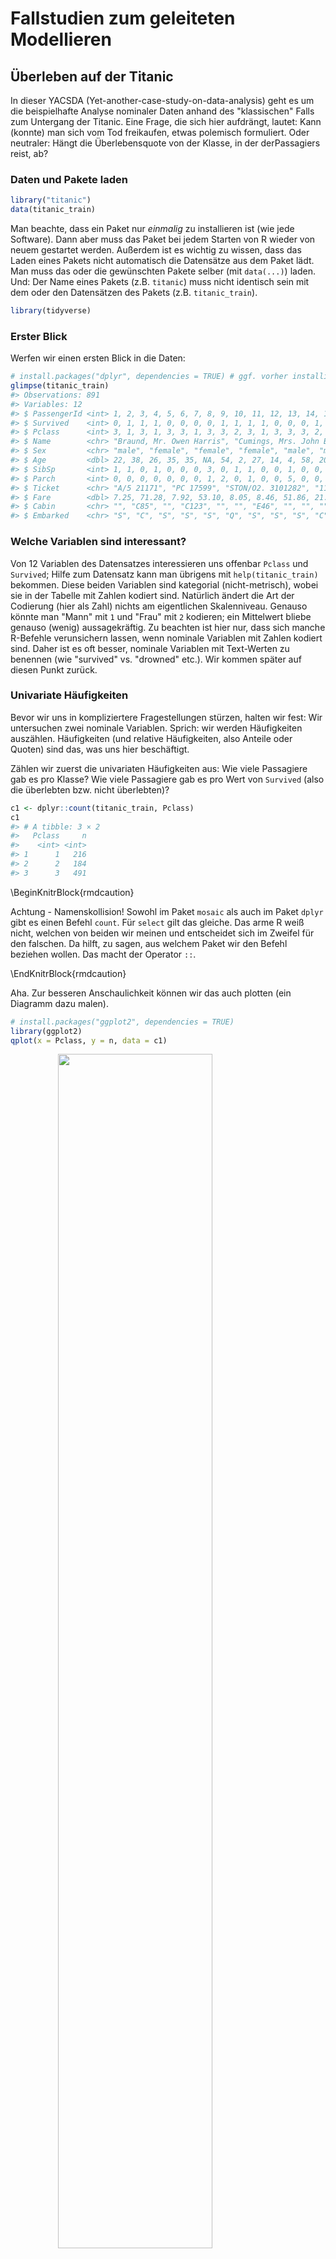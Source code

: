 

# Fallstudien zum geleiteten Modellieren

## Überleben auf der Titanic
In dieser YACSDA (Yet-another-case-study-on-data-analysis) geht es um die beispielhafte Analyse nominaler Daten anhand des "klassischen" Falls zum Untergang der Titanic. Eine Frage, die sich hier aufdrängt, lautet: Kann (konnte) man sich vom Tod freikaufen, etwas polemisch formuliert. Oder neutraler: Hängt die Überlebensquote von der Klasse, in der derPassagiers reist, ab?



### Daten und Pakete laden



```r
library("titanic")
data(titanic_train)
```

Man beachte, dass ein Paket nur *einmalig* zu installieren ist (wie jede Software). Dann aber muss das Paket bei jedem Starten von R wieder von neuem gestartet werden. Außerdem ist es wichtig zu wissen, dass das Laden eines Pakets nicht automatisch die Datensätze aus dem Paket lädt. Man muss das oder die gewünschten Pakete selber (mit `data(...)`) laden. Und: Der Name eines Pakets (z.B. `titanic`) muss nicht identisch sein mit dem oder den Datensätzen des Pakets (z.B. `titanic_train`).


```r
library(tidyverse)
```


### Erster Blick
Werfen wir einen ersten Blick in die Daten:
  

```r
# install.packages("dplyr", dependencies = TRUE) # ggf. vorher installieren
glimpse(titanic_train)
#> Observations: 891
#> Variables: 12
#> $ PassengerId <int> 1, 2, 3, 4, 5, 6, 7, 8, 9, 10, 11, 12, 13, 14, 15,...
#> $ Survived    <int> 0, 1, 1, 1, 0, 0, 0, 0, 1, 1, 1, 1, 0, 0, 0, 1, 0,...
#> $ Pclass      <int> 3, 1, 3, 1, 3, 3, 1, 3, 3, 2, 3, 1, 3, 3, 3, 2, 3,...
#> $ Name        <chr> "Braund, Mr. Owen Harris", "Cumings, Mrs. John Bra...
#> $ Sex         <chr> "male", "female", "female", "female", "male", "mal...
#> $ Age         <dbl> 22, 38, 26, 35, 35, NA, 54, 2, 27, 14, 4, 58, 20, ...
#> $ SibSp       <int> 1, 1, 0, 1, 0, 0, 0, 3, 0, 1, 1, 0, 0, 1, 0, 0, 4,...
#> $ Parch       <int> 0, 0, 0, 0, 0, 0, 0, 1, 2, 0, 1, 0, 0, 5, 0, 0, 1,...
#> $ Ticket      <chr> "A/5 21171", "PC 17599", "STON/O2. 3101282", "1138...
#> $ Fare        <dbl> 7.25, 71.28, 7.92, 53.10, 8.05, 8.46, 51.86, 21.07...
#> $ Cabin       <chr> "", "C85", "", "C123", "", "", "E46", "", "", "", ...
#> $ Embarked    <chr> "S", "C", "S", "S", "S", "Q", "S", "S", "S", "C", ...
```

### Welche Variablen sind interessant?
Von 12 Variablen des Datensatzes interessieren uns offenbar `Pclass` und `Survived`; Hilfe zum Datensatz kann man übrigens mit `help(titanic_train)` bekommen. Diese beiden Variablen sind kategorial (nicht-metrisch), wobei sie in der Tabelle mit Zahlen kodiert sind. Natürlich ändert die Art der Codierung (hier als Zahl) nichts am eigentlichen Skalenniveau. Genauso könnte man "Mann" mit `1` und "Frau" mit `2` kodieren; ein Mittelwert bliebe genauso (wenig) aussagekräftig. Zu beachten ist hier nur, dass sich manche R-Befehle verunsichern lassen, wenn nominale Variablen mit Zahlen kodiert sind. Daher ist es oft besser, nominale Variablen mit Text-Werten zu benennen (wie "survived" vs. "drowned" etc.). Wir kommen später auf diesen Punkt zurück.

### Univariate Häufigkeiten
Bevor wir uns in kompliziertere Fragestellungen stürzen, halten wir fest: Wir untersuchen zwei nominale Variablen. Sprich: wir werden Häufigkeiten auszählen. Häufigkeiten (und relative Häufigkeiten, also Anteile oder Quoten) sind das, was uns hier beschäftigt.

Zählen wir zuerst die univariaten Häufigkeiten aus: Wie viele Passagiere gab es pro Klasse? Wie viele Passagiere gab es pro Wert von `Survived` (also die überlebten bzw. nicht überlebten)?


```r
c1 <- dplyr::count(titanic_train, Pclass)
c1
#> # A tibble: 3 × 2
#>   Pclass     n
#>    <int> <int>
#> 1      1   216
#> 2      2   184
#> 3      3   491
```


\BeginKnitrBlock{rmdcaution}<div class="rmdcaution">Achtung - Namenskollision! Sowohl im Paket `mosaic` als auch im Paket `dplyr` gibt es einen Befehl `count`. Für `select` gilt das gleiche. Das arme R weiß nicht, welchen von beiden wir meinen und entscheidet sich im Zweifel für den falschen. Da hilft, zu sagen, aus welchem Paket wir den Befehl beziehen wollen. Das macht der Operator `::`.
</div>\EndKnitrBlock{rmdcaution}


Aha. Zur besseren Anschaulichkeit können wir das auch plotten (ein Diagramm dazu malen). 


```r
# install.packages("ggplot2", dependencies = TRUE)
library(ggplot2)
qplot(x = Pclass, y = n, data = c1)
```

<img src="075_Fallstudie_Titanic_files/figure-html/plot-titanic1-1.png" width="70%" style="display: block; margin: auto;" />

Der Befehl `qplot` zeichnet automatisch Punkte, wenn auf beiden Achsen "Zahlen-Variablen" stehen (also Variablen, die keinen "Text", sondern nur Zahlen beinhalten. In R sind das Variablen vom Typ `int` (integer), also Ganze Zahlen oder vom Typ `num` (numeric), also reelle Zahlen).


```r

c2 <- dplyr::count(titanic_train, Survived)
c2
#> # A tibble: 2 × 2
#>   Survived     n
#>      <int> <int>
#> 1        0   549
#> 2        1   342
```

Man beachte, dass der Befehl `count` stehts eine Tabelle (data.frame bzw. `tibble`) verlangt und zurückliefert.


### Bivariate Häufigkeiten
OK, gut. Jetzt wissen wir die Häufigkeiten pro Wert von `Survived` (dasselbe gilt für `Pclass`). Eigentlich interessiert uns aber die Frage, ob sich die relativen Häufigkeiten der Stufen von `Pclass` innerhalb der Stufen von `Survived` unterscheiden. Einfacher gesagt: Ist der Anteil der Überlebenden in der 1. Klasse größer als in der 3. Klasse?

Zählen wir zuerst die Häufigkeiten für alle Kombinationen von `Survived` und `Pclass`:
  

```r
c3 <- dplyr::count(titanic_train, Survived, Pclass)
c3
#> # A tibble: 6 × 3
#>   Survived Pclass     n
#>      <int>  <int> <int>
#> 1        0      1    80
#> 2        0      2    97
#> 3        0      3   372
#> 4        1      1   136
#> 5        1      2    87
#> 6        1      3   119
```

Da `Pclass` 3 Stufen hat (1., 2. und 3. Klasse) und innerhalb jeder dieser 3 Klassen es die Gruppe der Überlebenden und der Nicht-Überlebenden gibt, haben wir insgesamt 3*2=6 Gruppen.

Es ist hilfreich, sich diese Häufigkeiten wiederum zu plotten; wir nehmen den gleichen Befehl wie oben.


```r
qplot(x = Pclass, y = n, data = c3)
```

<img src="075_Fallstudie_Titanic_files/figure-html/unnamed-chunk-5-1.png" width="70%" style="display: block; margin: auto;" />

Hm, nicht so hilfreich. Schöner wäre, wenn wir (farblich) erkennen könnten, welcher Punkt für "Überlebt" und welcher Punkt für "Nicht-Überlebt" steht. Mit `qplot` geht das recht einfach: Wir sagen der Funktion `qplot`, dass die Farbe (`color`) der Punkte den Stufen von `Survived` zugeordnet werden sollen:
  

```r
qplot(x = Pclass, y = n, color = Survived, data = c3)
```

<img src="075_Fallstudie_Titanic_files/figure-html/unnamed-chunk-6-1.png" width="70%" style="display: block; margin: auto;" />

Viel besser. Was noch stört, ist, dass `Survived` als metrische Variable verstanden wird. Das Farbschema lässt Nuancen, feine Farbschattierungen, zu. Für nominale Variablen macht das keinen Sinn; es gibt da keine Zwischentöne. Tot ist tot, lebendig ist lebendig. Wir sollten daher der Funktion sagen, dass es sich um nominale Variablen handelt:
  

```r
qplot(x = factor(Pclass), y = n, color = factor(Survived), data = c3)
```

<img src="075_Fallstudie_Titanic_files/figure-html/unnamed-chunk-7-1.png" width="70%" style="display: block; margin: auto;" />

Viel besser. Jetzt noch ein bisschen Schnickschnack:
  
  

```r
qplot(x = factor(Pclass), y = n, color = factor(Survived), data = c3) + 
  labs(x = "Klasse", 
       title = "Überleben auf der Titanic",
       colour = "Überlebt?")
```

<img src="075_Fallstudie_Titanic_files/figure-html/unnamed-chunk-8-1.png" width="70%" style="display: block; margin: auto;" />


### Signifikanztest

Manche Leute mögen Signifikanztests. Ich persönlich stehe ihnen kritisch gegenüber, da ein p-Wert eine Funktion der Stichprobengröße ist und außerdem zumeist missverstanden wird (er gibt *nicht* die Wahrscheinlichkeit der getesteten Hypothese an, was die Frage aufwirft, warum er mich dann interessieren sollte). Aber seisdrum, berechnen wir mal einen p-Wert. Es gibt mehrere statistische Tests, die sich hier potenziell anböten (was die Frage nach der Objektivität von statistischen Tests in ein ungünstiges Licht rückt). Nehmen wir den $\chi^2$-Test.


```r
chisq.test(titanic_train$Survived, titanic_train$Pclass)
#> 
#> 	Pearson's Chi-squared test
#> 
#> data:  titanic_train$Survived and titanic_train$Pclass
#> X-squared = 100, df = 2, p-value <2e-16
```

Der p-Wert ist kleiner als 5%, daher entscheiden wir uns, entsprechend der üblichen Gepflogenheit, gegen die H0 und für die H1: "Es gibt einen Zusammenhang von Überlebensrate und Passagierklasse".


### Effektstärke
Abgesehen von der Signifikanz, und interessanter, ist die Frage, wie sehr die Variablen zusammenhängen. Für Häufigkeitsanalysen mit 2*2-Feldern bietet sich das "Odds Ratio" (OR), das Chancenverhältnis an. Das Chancen-Verhältnis beantwortet die Frage: "Um welchen Faktor ist die Überlebenschance in der einen Klasse größer als in der anderen Klasse?". Eine interessante Frage, als schauen wir es uns an. 

Das OR ist nur definiert für 2*2-Häufigkeitstabellen, daher müssen wir die Anzahl der Passagierklassen von 3 auf 2 verringern. Nehmen wir nur 1. und 3. Klasse, um den vermuteten Effekt deutlich herauszuschälen:
  

```r
t2 <- filter(titanic_train, Pclass != 2)  # "!=" heißt "nicht"
```

Alternativ (synonym) könnten wir auch schreiben:
  

```r
t2 <- filter(titanic_train, Pclass == 1 | Pclass == 3)  # "|" heißt "oder"
```

Und dann zählen wir wieder die Häufigkeiten aus pro Gruppe:
  

```r
c4 <- dplyr::count(t2, Pclass)
c4
#> # A tibble: 2 × 2
#>   Pclass     n
#>    <int> <int>
#> 1      1   216
#> 2      3   491
```


Schauen wir nochmal den p-Wert an, da wir jetzt ja mit einer veränderten Datentabelle operieren:
  

```r
chisq.test(t2$Survived, t2$Pclass)
#> 
#> 	Pearson's Chi-squared test with Yates' continuity correction
#> 
#> data:  t2$Survived and t2$Pclass
#> X-squared = 100, df = 1, p-value <2e-16
```

Ein $\chi^2$-Wert von ~96 bei einem *n* von 707.

Dann berechnen wir die Effektstärke (OR) mit dem Paket `compute.es` (muss ebenfalls installiert sein).

```r
library(compute.es)
chies(chi.sq = 96, n = 707)
#> Mean Differences ES: 
#>  
#>  d [ 95 %CI] = 0.79 [ 0.63 , 0.95 ] 
#>   var(d) = 0.01 
#>   p-value(d) = 0 
#>   U3(d) = 78.6 % 
#>   CLES(d) = 71.2 % 
#>   Cliff's Delta = 0.42 
#>  
#>  g [ 95 %CI] = 0.79 [ 0.63 , 0.95 ] 
#>   var(g) = 0.01 
#>   p-value(g) = 0 
#>   U3(g) = 78.6 % 
#>   CLES(g) = 71.2 % 
#>  
#>  Correlation ES: 
#>  
#>  r [ 95 %CI] = 0.37 [ 0.3 , 0.43 ] 
#>   var(r) = 0 
#>   p-value(r) = 0 
#>  
#>  z [ 95 %CI] = 0.39 [ 0.31 , 0.46 ] 
#>   var(z) = 0 
#>   p-value(z) = 0 
#>  
#>  Odds Ratio ES: 
#>  
#>  OR [ 95 %CI] = 4.21 [ 3.15 , 5.61 ] 
#>   p-value(OR) = 0 
#>  
#>  Log OR [ 95 %CI] = 1.44 [ 1.15 , 1.73 ] 
#>   var(lOR) = 0.02 
#>   p-value(Log OR) = 0 
#>  
#>  Other: 
#>  
#>  NNT = 3.57 
#>  Total N = 707
```

Die Chance zu überleben ist also in der 1. Klasse mehr als 4 mal so hoch wie in der 3. Klasse. Es scheint: Money buys you live...


### Logististische Regression
Berechnen wir noch das Odds Ratio mit Hilfe der logistischen Regression. Zum Einstieg: Ignorieren Sie die folgende Syntax und schauen Sie sich das Diagramm an. Hier sehen wir die (geschätzten) Überlebens-Wahrscheinlichkeiten für Passagiere der 1. Klasse vs. Passagiere der 3. Klasse.


```r
titanic2 <- titanic_train %>% 
  filter(Pclass %in% c(1,3)) %>% 
  mutate(Pclass = factor(Pclass))

glm1 <- glm(data = titanic2, 
            formula = Survived ~ Pclass, 
            family = "binomial")

exp(coef(glm1))
#> (Intercept)     Pclass3 
#>       1.700       0.188

titanic2$pred_prob <- predict(glm1, type = "response")
```


<img src="075_Fallstudie_Titanic_files/figure-html/fig-titanic-1.png" width="70%" style="display: block; margin: auto;" />

Wir sehen, dass die Überlebens-Wahrscheinlichkeit in der 1. Klasse höher ist als in der 3. Klasse. Optisch grob geschätzt, ~60% in der 1. Klasse und ~25% in der 3. Klasse.

Schauen wir uns die logistische Regression an: Zuerst haben wir den Datensatz auf die Zeilen beschränkt, in denen Personen aus der 1. und 3. Klasse vermerkt sind (zwecks Vergleichbarkeit zu oben). Dann haben wir mit `glm` und `family = "binomial"` eine *logistische* Regression angefordert. Man beachte, dass der Befehl sehr ähnlich zur normalen Regression (`lm(...)`) ist.

Da die Koeffizienten in der Logit-Form zurückgegeben werden, haben wir sie mit der Exponential-Funktion in die "normale" Odds-Form gebracht (delogarithmiert, boa). Wir sehen, dass die Überlebens-*Chance* (Odds) 1.7 zu 1 betrug - bei der *ersten* Stufe von `Pclass` (`1`)^[Darum haben wir `Pclass` in eine Faktor-Variable umgewandelt. Die "erste Klasse" ist jetzt die Referenzklasse, also sozusagen x = 0. Hätten wir `Pclass` als numerische Variable beibehalten, so würde der Achsenabschnitt die Überlebensrat für die "nullte" Klasse geben, was wenig Sinn macht.]; von 27 Menschen überlebten in dieser Gruppe also 17 (17/27 = .63 Überlebens-*Wahrscheinlichkeit*); s. `Intercept`; der Achsenabschnitt gibt den Odds an, wenn die Prädiktor-Variable(n) den Wert "Null" hat/ haben, bzw. die erste Ausprägung, hier 1. 

Im Vergleich dazu wird die Überlebens-Chance deutlich schlechter, wenn man die nächste Gruppe von `Pclass` (3) betrachtet. Die Odds verändern sich um den Faktor ~0.2. Da der Faktor *kleiner* als 1 ist, ist das kein gutes Zeichen. Die Überlebens-Chance *sinkt*; etwas genauer auf: 1.7 * 0.2 ≈ 0.34. Das heißt, die Überlebens-Chance ist in der 3. Klasse nur noch ca. 1 zu 3 (Überlebens-Wahrscheinlichkeit: ~25%).

Komfortabler können wir uns die Überlebens-*Wahrscheinlichkeiten* mit der Funktion `predict` ausgeben lassen.


```r
predict(glm1, newdata = data.frame(Pclass = factor("1")), type = "response")
#>    1 
#> 0.63
predict(glm1, newdata = data.frame(Pclass = factor("3")), type = "response")
#>     1 
#> 0.242
```

Alternativ kann man die Häufigkeiten auch noch "per Hand" bestimmen: 
  

```r
titanic_train %>% 
  filter(Pclass %in% c(1,3)) %>% 
  dplyr::select(Survived, Pclass) %>% 
  group_by(Pclass, Survived) %>% 
  summarise(n = n() ) %>% 
  mutate(Anteil = n / sum(n))
#> Source: local data frame [4 x 4]
#> Groups: Pclass [2]
#> 
#>   Pclass Survived     n Anteil
#>    <int>    <int> <int>  <dbl>
#> 1      1        0    80  0.370
#> 2      1        1   136  0.630
#> 3      3        0   372  0.758
#> 4      3        1   119  0.242
```


Übersetzen wir dies Syntax auf Deutsch:


\BeginKnitrBlock{rmdpseudocode}<div class="rmdpseudocode">Nehme den Datensatz "titanic_train" UND DANN  
Filtere nur die 1. und die 3. Klasse heraus UND DANN  
wähle nur die Spalten "Survived" und "Pclass" UND DANN  
gruppiere nach "Pclass" und "Survived" UND DANN  
zähle die Häufigkeiten für jede dieser Gruppen aus UND DANN  
berechne den Anteil an Überlebenden bzw. Nicht-Überlebenden  
für jede der beiden Passagierklassen. FERTIG.  
 
</div>\EndKnitrBlock{rmdpseudocode}


   



### Effektstärken visualieren
Zum Abschluss schauen wir uns die Stärke des Zusammenhangs noch einmal graphisch an. Wir berechnen dafür die relativen Häufigkeiten pro Gruppe (im Datensatz ohne 2. Klasse, der Einfachheit halber).


```r
c5 <- dplyr::count(t2, Pclass, Survived)
c5$prop <- c5$n / 707
c5
#> # A tibble: 4 × 4
#>   Pclass Survived     n  prop
#>    <int>    <int> <int> <dbl>
#> 1      1        0    80 0.113
#> 2      1        1   136 0.192
#> 3      3        0   372 0.526
#> 4      3        1   119 0.168
```

Genauer gesagt haben die Häufigkeiten pro Gruppe in Bezug auf die Gesamtzahl aller Passagiere berechnet; die vier Anteile addieren sich also zu 1 auf. 

Das visualisieren wir wieder


```r
qplot(x = factor(Pclass), y = prop, fill = factor(Survived), data = c5, geom = "col")
```

<img src="075_Fallstudie_Titanic_files/figure-html/unnamed-chunk-11-1.png" width="70%" style="display: block; margin: auto;" />

Das `geom = "col"` heißt, dass als "geometrisches Objekt" dieses Mal keine Punkte, sondern Säulen (columns) verwendet werden sollen.


```r
qplot(x = factor(Pclass), y = prop, fill = factor(Survived), data = c5, geom = "col")
```

<img src="075_Fallstudie_Titanic_files/figure-html/unnamed-chunk-12-1.png" width="70%" style="display: block; margin: auto;" />

Ganz nett, aber die Häufigkeitsunterscheide von `Survived` zwischen den beiden Werten von `Pclass` stechen noch nicht so ins Auge. Wir sollten es anders darstellen.

Hier kommt der Punkt, wo wir von `qplot` auf seinen großen Bruder, `ggplot` wechseln sollten. `qplot` ist in Wirklichkeit nur eine vereinfachte Form von `ggplot`; die Einfachheit wird mit geringeren Möglichkeiten bezahlt. Satteln wir zum Schluss dieser Fallstudie also um:
  

```r
ggplot(data = c5) +
  aes(x = factor(Pclass), y = n, fill = factor(Survived)) + 
  geom_col(position = "fill") +
  labs(x = "Passagierklasse", fill = "Überlebt?", caption = "Nur Passagiere, keine Besatzung")
```

<img src="075_Fallstudie_Titanic_files/figure-html/unnamed-chunk-13-1.png" width="70%" style="display: block; margin: auto;" />

Jeden sehen wir die Häufigkeiten des Überlebens bedingt auf die Passagierklasse besser. Wir sehen auf den ersten Blick, dass sich die Überlebensraten deutlich unterscheiden: Im linken Balken überleben die meisten; im rechten Balken ertrinken die meisten. 

Diese letzte Analyse zeigt deutlich die Kraft von (Daten-)Visualisierungen auf. Der zu untersuchende Effekt tritt hier am stärken zu Tage; außerdem ist die Analyse relativ einfach.

Eine alternative Darstellung ist diese:
  

```r
c5 %>% 
  ggplot +
  aes(x = factor(Pclass), y = factor(Survived), fill = n) +
  geom_tile()
```

<img src="075_Fallstudie_Titanic_files/figure-html/unnamed-chunk-14-1.png" width="70%" style="display: block; margin: auto;" />

Hier werden die vier "Fliesen" gleich groß dargestellt; die Fallzahl wird durch die Füllfarbe besorgt.


### Fazit
In der Datenanalyse (mit R) kommt man mit wenigen Befehlen schon sehr weit; `dplyr` und `ggplot2` zählen (zu Recht) zu den am häufigsten verwendeten Paketen. Beide sind flexibel, konsistent und spielen gerne miteinander. Die besten Einblicke haben wir aus deskriptiver bzw. explorativer Analyse (Diagramme) gewonnen. Signifikanztests oder komplizierte Modelle waren nicht zentral. In vielen Studien/Projekten der Datenanalyse gilt ähnliches: Daten umformen und verstehen bzw. "veranschaulichen" sind zentrale Punkte, die häufig viel Zeit und Wissen fordern. Bei der Analyse von nominalskalierten sind Häufigkeitsauswertungen ideal.






